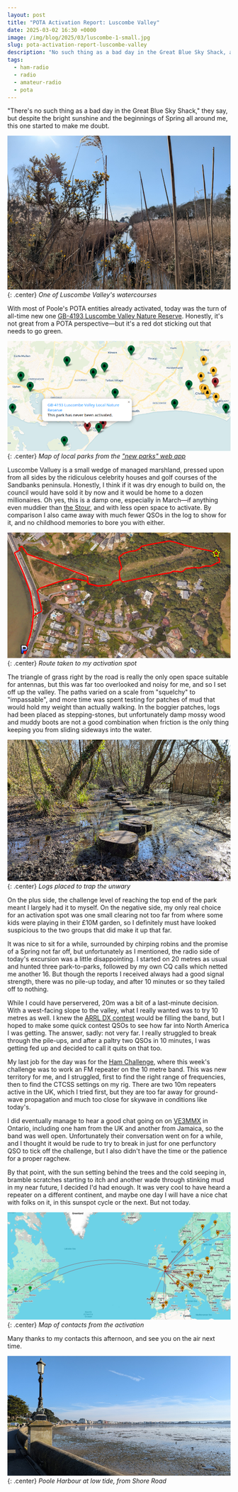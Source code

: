 ```yaml
---
layout: post
title: "POTA Activation Report: Luscombe Valley"
date: 2025-03-02 16:30 +0000
image: /img/blog/2025/03/luscombe-1-small.jpg
slug: pota-activation-report-luscombe-valley
description: "No such thing as a bad day in the Great Blue Sky Shack, allegedly"
tags:
  - ham-radio
  - radio
  - amateur-radio
  - pota
---
```


"There's no such thing as a bad day in the Great Blue Sky Shack," they say, but despite the bright sunshine and the beginnings of Spring all around me, this one started to make me doubt.

![Photo of a small reed-lined stream with reeds and furze in the foreground](/img/blog/2025/03/luscombe-1.jpg){: .center}
*One of Luscombe Valley's watercourses*

With most of Poole's POTA entities already activated, today was the turn of all-time new one [GB-4193 Luscombe Valley Nature Reserve](https://pota.app/#/park/GB-4193). Honestly, it's not great from a POTA perspective&mdash;but it's a red dot sticking out that needs to go green.

![Map of local parks from the "new parks" web app, highlighting Luscombe Valley](/img/blog/2025/03/luscombe-newparks-map.png){: .center}
*Map of local parks from the ["new parks" web app](https://newparks.ianrenton.com)*

Luscombe Valluey is a small wedge of managed marshland, pressed upon from all sides by the ridiculous celebrity houses and golf courses of the Sandbanks peninsula. Honestly, I think if it was dry enough to build on, the council would have sold it by now and it would be home to a dozen millionaires. Oh yes, this is a damp one, especially in March&mdash;if anything even muddier than [the Stour](/blog/pota-activation-report-the-river-stour/), and with less open space to activate. By comparison I also came away with much fewer QSOs in the log to show for it, and no childhood memories to bore you with either.

![Google Earth screenshot showing a route with parking and activation markers](/img/blog/2025/03/luscombe-route.png){: .center}
*Route taken to my activation spot*

The triangle of grass right by the road is really the only open space suitable for antennas, but this was far too overlooked and noisy for me, and so I set off up the valley. The paths varied on a scale from "squelchy" to "impassable", and more time was spent testing for patches of mud that would hold my weight than actually walking. In the boggier patches, logs had been placed as stepping-stones, but unfortunately damp mossy wood and muddy boots are not a good combination when friction is the only thing keeping you from sliding sideways into the water.

![A bog with stepping-stone logs barely above the water line](/img/blog/2025/03/luscombe-2.jpg){: .center}
*Logs placed to trap the unwary*

On the plus side, the challenge level of reaching the top end of the park meant I largely had it to myself. On the negative side, my only real choice for an activation spot was one small clearing not too far from where some kids were playing in their £10M garden, so I definitely must have looked suspicious to the two groups that did make it up that far.

It was nice to sit for a while, surrounded by chirping robins and the promise of a Spring not far off, but unfortunately as I mentioned, the radio side of today's excursion was a little disappointing. I started on 20 metres as usual and hunted three park-to-parks, followed by my own CQ calls which netted me another 16. But though the reports I received always had a good signal strength, there was no pile-up today, and after 10 minutes or so they tailed off to nothing.

While I could have perservered, 20m was a bit of a last-minute decision. With a west-facing slope to the valley, what I really wanted was to try 10 metres as well. I knew the [ARRL DX contest](https://www.arrl.org/arrl-dx) would be filling the band, but I hoped to make some quick contest QSOs to see how far into North America I was getting. The answer, sadly: not very far. I really struggled to break through the pile-ups, and after a paltry two QSOs in 10 minutes, I was getting fed up and decided to call it quits on that too.

My last job for the day was for the [Ham Challenge](https://hamchallenge.org/), where this week's challenge was to work an FM repeater on the 10 metre band. This was new territory for me, and I struggled, first to find the right range of frequencies, then to find the CTCSS settings on my rig. There are two 10m repeaters active in the UK, which I tried first, but they are too far away for ground-wave propagation and much too close for skywave in conditions like today's.

I did eventually manage to hear a good chat going on on [VE3MMX](https://www.repeaterbook.com/repeaters/details.php?state_id=CA08&ID=20165) in Ontario, including one ham from the UK and another from Jamaica, so the band was well open. Unfortunately their conversation went on for a while, and I thought it would be rude to try to break in just for one perfunctory QSO to tick off the challenge, but I also didn't have the time or the patience for a proper ragchew.

By that point, with the sun setting behind the trees and the cold seeping in, bramble scratches starting to itch and another wade through stinking mud in my near future, I decided I'd had enough. It was very cool to have heard a repeater on a different continent, and maybe one day I will have a nice chat with folks on it, in this sunspot cycle or the next. But not today.

![Map of contacts](/img/blog/2025/03/luscombe-map.png){: .center}
*Map of contacts from the activation*

Many thanks to my contacts this afternoon, and see you on the air next time.

![A harbour at low tide, with mud in the foreground, framed by a pavement with an old-fashioned looking streetlamp](/img/blog/2025/03/luscombe-3.jpg){: .center}
*Poole Harbour at low tide, from Shore Road*